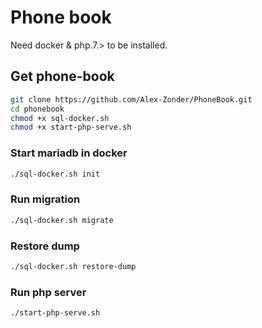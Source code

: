 # Phone book #

Need docker & php.7.> to be installed.

## Get phone-book ##
```bash
git clone https://github.com/Alex-Zonder/PhoneBook.git
cd phonebook
chmod +x sql-docker.sh
chmod +x start-php-serve.sh
```

### Start mariadb in docker ###
```bash
./sql-docker.sh init
```

### Run migration ###
```bash
./sql-docker.sh migrate
```

### Restore dump ###
```bash
./sql-docker.sh restore-dump
```

### Run php server ###
```bash
./start-php-serve.sh
```
